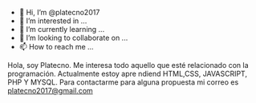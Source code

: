 - 👋 Hi, I’m @platecno2017
- 👀 I’m interested in ...
- 🌱 I’m currently learning ...
- 💞️ I’m looking to collaborate on ...
- 📫 How to reach me ...

<!---
platecno2017/platecno2017 is a ✨ special ✨ repository because its `README.md` (this file) appears on your GitHub profile.
You can click the Preview link to take a look at your changes.
--->

Hola, soy Platecno. Me interesa todo aquello que esté relacionado con la programación. Actualmente estoy apre ndiend HTML,CSS, JAVASCRIPT, PHP Y MYSQL. Para contactarme para alguna propuesta mi correo es platecno2017@gmail.com
